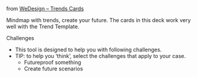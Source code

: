 from [WeDesign – Trends Cards](https://www.wedesignthinking.com/en/tools/trend-cards/)


Mindmap with trends, create your future. The cards in this deck work very well with the Trend Template.

Challenges
* This tool is designed to help you with following challenges.
* TIP: to help you ‘think’, select the challenges that apply to your case. 
	* Futureproof something
	* Create future scenarios